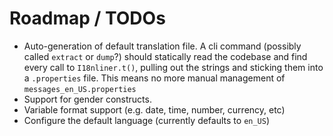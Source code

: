 # Roadmap / TODOs

* Auto-generation of default translation file. A cli command
(possibly called `extract` or `dump`?) should statically read the codebase and
find every call to `I18nliner.t()`, pulling out the strings and sticking them
into a `.properties` file. This means no more manual management of
`messages_en_US.properties`
* Support for gender constructs.
* Variable format support (e.g. date, time, number, currency, etc)
* Configure the default language (currently defaults to `en_US`)
